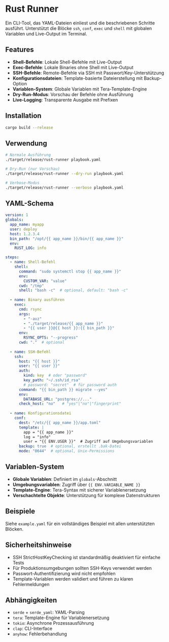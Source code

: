 # Rust Runner

Ein CLI-Tool, das YAML-Dateien einliest und die beschriebenen Schritte ausführt. Unterstützt die Blöcke `ssh`, `conf`, `exec` und `shell` mit globalen Variablen und Live-Output im Terminal.

## Features

- **Shell-Befehle**: Lokale Shell-Befehle mit Live-Output
- **Exec-Befehle**: Lokale Binaries ohne Shell mit Live-Output  
- **SSH-Befehle**: Remote-Befehle via SSH mit Passwort/Key-Unterstützung
- **Konfigurationsdateien**: Template-basierte Dateierstellung mit Backup-Option
- **Variablen-System**: Globale Variablen mit Tera-Template-Engine
- **Dry-Run-Modus**: Vorschau der Befehle ohne Ausführung
- **Live-Logging**: Transparente Ausgabe mit Prefixen

## Installation

```bash
cargo build --release
```

## Verwendung

```bash
# Normale Ausführung
./target/release/rust-runner playbook.yaml

# Dry-Run (nur Vorschau)
./target/release/rust-runner --dry-run playbook.yaml

# Verbose-Modus
./target/release/rust-runner --verbose playbook.yaml
```

## YAML-Schema

```yaml
version: 1
globals:
  app_name: myapp
  user: deploy
  host: 1.2.3.4
  bin_path: "/opt/{{ app_name }}/bin/{{ app_name }}"
  env:
    RUST_LOG: info

steps:
  - name: Shell-Befehl
    shell:
      command: "sudo systemctl stop {{ app_name }}"
      env:
        CUSTOM_VAR: "value"
      cwd: "/tmp"
      shell: "bash -c"  # optional, default: "bash -c"
  
  - name: Binary ausführen
    exec:
      cmd: rsync
      args:
        - "-avz"
        - "./target/release/{{ app_name }}"
        - "{{ user }}@{{ host }}:{{ bin_path }}"
      env:
        RSYNC_OPTS: "--progress"
      cwd: "."  # optional
  
  - name: SSH-Befehl
    ssh:
      host: "{{ host }}"
      user: "{{ user }}"
      auth:
        kind: key  # oder "password"
        key_path: "~/.ssh/id_rsa"
        # password: "secret"  # für password auth
      command: "{{ bin_path }} migrate --yes"
      env:
        DATABASE_URL: "postgres://..."
      check_host: "no"   # "yes"|"no"|"fingerprint"
  
  - name: Konfigurationsdatei
    conf:
      dest: "/etc/{{ app_name }}/app.toml"
      template: |
        app = "{{ app_name }}"
        log = "info"
        user = "{{ ENV.USER }}"  # Zugriff auf Umgebungsvariablen
      backup: true  # optional, erstellt .bak-Datei
      mode: "0644"  # optional, Unix-Permissions
```

## Variablen-System

- **Globale Variablen**: Definiert im `globals`-Abschnitt
- **Umgebungsvariablen**: Zugriff über `{{ ENV.VARIABLE_NAME }}`
- **Template-Engine**: Tera-Syntax mit sicherer Variablenersetzung
- **Verschachtelte Objekte**: Unterstützung für komplexe Datenstrukturen

## Beispiele

Siehe `example.yaml` für ein vollständiges Beispiel mit allen unterstützten Blöcken.

## Sicherheitshinweise

- SSH StrictHostKeyChecking ist standardmäßig deaktiviert für einfache Tests
- Für Produktionsumgebungen sollten SSH-Keys verwendet werden
- Passwort-Authentifizierung wird nicht empfohlen
- Template-Variablen werden validiert und führen zu klaren Fehlermeldungen

## Abhängigkeiten

- `serde` + `serde_yaml`: YAML-Parsing
- `tera`: Template-Engine für Variablenersetzung
- `tokio`: Asynchrone Prozessausführung
- `clap`: CLI-Interface
- `anyhow`: Fehlerbehandlung
